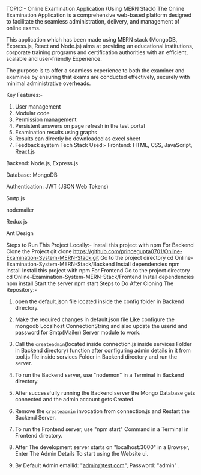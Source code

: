 TOPIC:- Online Examination Application (Using MERN Stack)
The Online Examination Application is a comprehensive web-based platform designed to facilitate the seamless administration, delivery, and management of online exams.

This application which has been made using MERN stack (MongoDB, Express.js, React and Node.js) aims at providing an educational institutions, corporate training programs and certification authorities with an efficient, scalable and user-friendly Experience.

The purpose is to offer a seamless experience to both the examiner and examinee by ensuring that exams are conducted effectively, securely with minimal administrative overheads.

Key Features:-
1. User management
2. Modular code
3. Permission management
4. Persistent answers on page refresh in the test portal
5. Examination results using graphs
6. Results can directly be downloaded as excel sheet
7. Feedback system
Tech Stack Used:-
Frontend: HTML, CSS, JavaScript, React.js

Backend: Node.js, Express.js

Database: MongoDB

Authentication: JWT (JSON Web Tokens)

Smtp.js

nodemailer

Redux js

Ant Design

Steps to Run This Project Locally:-
Install this project with npm For Backend
Clone the Project
  git clone https://github.com/princegupta0701/Online-Examination-System-MERN-Stack.git
Go to the project directory
  cd Online-Examination-System-MERN-Stack/Backend
Install dependencies
  npm install
Install this project with npm For Frontend
Go to the project directory
  cd Online-Examination-System-MERN-Stack/Frontend
Install dependencies
  npm install
Start the server
  npm start
Steps to Do After Cloning The Repository:-
1. open the default.json file located inside the config folder in Backend directory.

2. Make the required changes in default.json file Like configure the mongodb Localhost ConnectionString 
   and also update the userid and password for Smtp(Mailer) Server module to work.

3. Call the `createadmin`(located inside connection.js inside services Folder in Backend directory)
   function after configuring admin details in it from tool.js file inside services Folder in Backend directory and run the server.

4. To run the Backend server, use "nodemon" in a Terminal in Backend directory.

5. After successfully running the Backend server the Mongo Database gets connected and the 
   admin account gets Created.
   
6. Remove the `createadmin` invocation from connection.js and Restart the Backend Server.
   
7. To run the Frontend server, use "npm start" Command in a Terminal in Frontend directory.

8. After The development server starts on "localhost:3000" in a Browser, Enter The Admin Details
   To start using the Website ui.

9. By Default Admin emailid: "admin@test.com", Password: "admin" .
